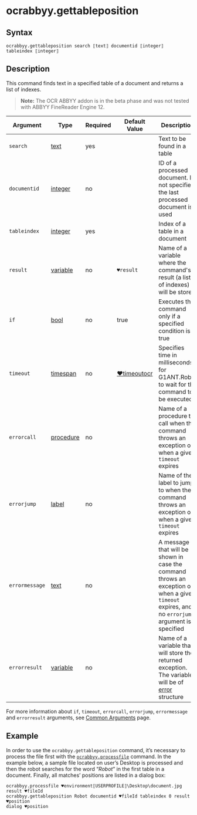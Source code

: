 # ocrabbyy.gettableposition

## Syntax

```G1ANT
ocrabbyy.gettableposition search ⟦text⟧ documentid ⟦integer⟧ tableindex ⟦integer⟧
```

## Description

This command finds text in a specified table of a document and returns a list of indexes.

> **Note:** The OCR ABBYY addon is in the beta phase and was not tested with ABBYY FineReader Engine 12.

| Argument | Type | Required | Default Value | Description |
| -------- | ---- | -------- | ------------- | ----------- |
|`search`| [text](https://manual.g1ant.com/link/G1ANT.Language/G1ANT.Language/Structures/TextStructure.md) | yes |  | Text to be found in a table |
|`documentid`| [integer](https://manual.g1ant.com/link/G1ANT.Language/G1ANT.Language/Structures/IntegerStructure.md) | no |  | ID of a processed document. If not specified, the last processed document is used |
|`tableindex`| [integer](https://manual.g1ant.com/link/G1ANT.Language/G1ANT.Language/Structures/IntegerStructure.md) | yes |  | Index of a table in a document |
| `result`       | [variable](https://manual.g1ant.com/link/G1ANT.Language/G1ANT.Language/Structures/VariableStructure.md) | no       | `♥result`                                                   | Name of a variable where the command's result (a list of indexes) will be stored |
| `if`           | [bool](https://manual.g1ant.com/link/G1ANT.Language/G1ANT.Language/Structures/BooleanStructure.md) | no       | true                                                        | Executes the command only if a specified condition is true   |
| `timeout`      | [timespan](https://manual.g1ant.com/link/G1ANT.Language/G1ANT.Language/Structures/TimeSpanStructure.md) | no       | [♥timeoutocr](https://manual.g1ant.com/link/G1ANT.Addon.Ocr.Google/G1ANT.Addon.Ocr.Google/Variables/TimeoutOcrVariable.md) | Specifies time in milliseconds for G1ANT.Robot to wait for the command to be executed |
| `errorcall`    | [procedure](https://manual.g1ant.com/link/G1ANT.Language/G1ANT.Language/Structures/ProcedureStructure.md) | no       |                                                             | Name of a procedure to call when the command throws an exception or when a given `timeout` expires |
| `errorjump`    | [label](https://manual.g1ant.com/link/G1ANT.Language/G1ANT.Language/Structures/LabelStructure.md) | no       |                                                             | Name of the label to jump to when the command throws an exception or when a given `timeout` expires |
| `errormessage` | [text](https://manual.g1ant.com/link/G1ANT.Language/G1ANT.Language/Structures/TextStructure.md) | no       |                                                             | A message that will be shown in case the command throws an exception or when a given `timeout` expires, and no `errorjump` argument is specified |
| `errorresult`  | [variable](https://manual.g1ant.com/link/G1ANT.Language/G1ANT.Language/Structures/VariableStructure.md) | no       |                                                             | Name of a variable that will store the returned exception. The variable will be of [error](https://manual.g1ant.com/link/G1ANT.Language/G1ANT.Language/Structures/ErrorStructure.md) structure  |

For more information about `if`, `timeout`, `errorcall`, `errorjump`, `errormessage` and `errorresult` arguments, see [Common Arguments](https://manual.g1ant.com/link/G1ANT.Manual/appendices/common-arguments.md) page.

## Example

In order to use the `ocrabbyy.gettableposition` command, it’s necessary to process the file first with the [`ocrabbyy.processfile`](https://manual.g1ant.com/link/G1ANT.Addon.Ocr.AbbyyFineReader/G1ANT.Addon.Ocr.AbbyyFineReader/Commands/OcrAbbyyProcessFileCommand.md) command. In the example below, a sample file located on user’s Desktop is processed and then the robot searches for the word “*Robot*” in the first table in a document. Finally, all matches’ positions are listed in a dialog box:

```G1ANT
ocrabbyy.processfile ♥environment⟦USERPROFILE⟧\Desktop\document.jpg result ♥fileId
ocrabbyy.gettableposition Robot documentid ♥fileId tableindex 0 result ♥position
dialog ♥position
```

